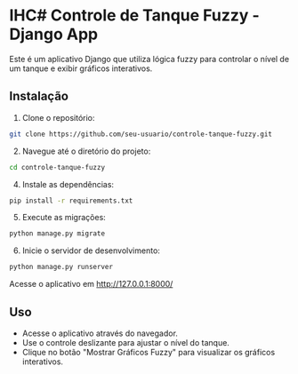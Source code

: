 # IHC# Controle de Tanque Fuzzy - Django App

Este é um aplicativo Django que utiliza lógica fuzzy para controlar o nível de um tanque e exibir gráficos interativos.

## Instalação

1. Clone o repositório:
```bash
git clone https://github.com/seu-usuario/controle-tanque-fuzzy.git
```
2. Navegue até o diretório do projeto:
```bash
cd controle-tanque-fuzzy
```
4. Instale as dependências:
```bash
pip install -r requirements.txt
```
5. Execute as migrações:
```bash
python manage.py migrate
```
6. Inicie o servidor de desenvolvimento:
```bash
python manage.py runserver
```
Acesse o aplicativo em http://127.0.0.1:8000/

## Uso
+ Acesse o aplicativo através do navegador.
+ Use o controle deslizante para ajustar o nível do tanque.
+ Clique no botão "Mostrar Gráficos Fuzzy" para visualizar os gráficos interativos.
